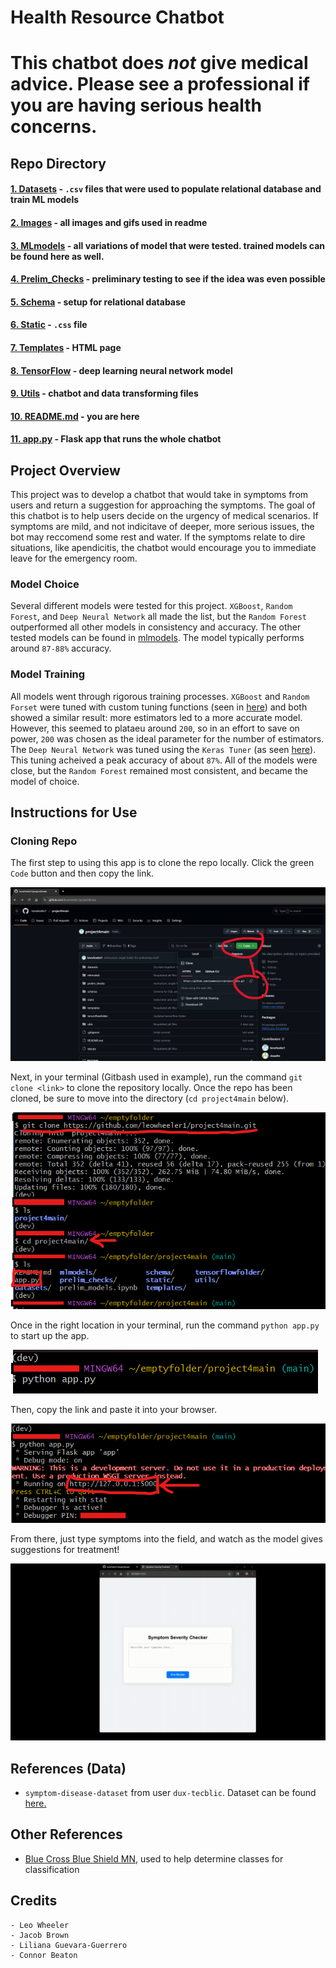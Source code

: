 # Health Resource Chatbot

#  **This chatbot does *not* give medical advice. Please see a professional if you are having serious health concerns.**

## Repo Directory
#### [1. Datasets](datasets) - `.csv` files that were used to populate relational database and train ML models
#### [2. Images](images) - all images and gifs used in readme
#### [3. MLmodels](mlmodels) - all variations of model that were tested. trained models can be found here as well. 
#### [4. Prelim_Checks](prelim_checks) - preliminary testing to see if the idea was even possible
#### [5. Schema](schema) - setup for relational database
#### [6. Static](static) - `.css` file
#### [7. Templates](templates) - HTML page
#### [8. TensorFlow](tensorflowfolder) - deep learning neural network model
#### [9. Utils](utils) - chatbot and data transforming files
#### [10. README.md](README.md) - you are here
#### [11. app.py](app.py) - Flask app that runs the whole chatbot

## Project Overview
This project was to develop a chatbot that would take in symptoms from users and return a suggestion for approaching the symptoms. The goal of this chatbot is to help users decide on the urgency of medical scenarios. If symptoms are mild, and not indicitave of deeper, more serious issues, the bot may reccomend some rest and water. If the symptoms relate to dire situations, like apendicitis, the chatbot would encourage you to immediate leave for the emergency room. 

### Model Choice
Several different models were tested for this project. `XGBoost`, `Random Forest`, and `Deep Neural Network` all made the list, but the `Random Forest` outperformed all other models in consistency and accuracy. The other tested models can be found in [mlmodels](mlmodels). The model typically performs around `87-88%` accuracy. 

### Model Training
All models went through rigorous training processes. `XGBoost` and `Random Forset` were tuned with custom tuning functions (seen in [here](mlmodels/trees.ipynb)) and both showed a similar result: more estimators led to a more accurate model. However, this seemed to plataeu around `200`, so in an effort to save on power, `200` was chosen as the ideal parameter for the number of estimators. The `Deep Neural Network` was tuned using the `Keras Tuner` (as seen [here](tensorflowfolder/tensorflow.ipynb)). This tuning acheived a peak accuracy of about `87%`. All of the models were close, but the `Random Forest` remained most consistent, and became the model of choice. 

## Instructions for Use
### Cloning Repo
The first step to using this app is to clone the repo locally. Click the green `Code` button and then copy the link.

![github inst](images/github_instructions.PNG)

Next, in your terminal (Gitbash used in example), run the command `git clone <link>` to clone the repository locally. Once the repo has been cloned, be sure to move into the directory (`cd project4main` below).

![gitbash inst](images/git_instructions.png)

Once in the right location in your terminal, run the command `python app.py` to start up the app.

![app 1](images/app_1.png)

Then, copy the link and paste it into your browser. 

![app_2](images/app_2.png)

From there, just type symptoms into the field, and watch as the model gives suggestions for treatment!

![demo](images/app_demo.gif)


## References (Data)
- `symptom-disease-dataset` from user `dux-tecblic`. Dataset can be found [here.](https://huggingface.co/datasets/dux-tecblic/symptom-disease-dataset)

## Other References
- [Blue Cross Blue Shield MN](https://www.bluecrossmn.com/find-care/when-visit-urgent-care-emergency-room-or-doctors-office ), used to help determine classes for classification


## Credits
    - Leo Wheeler
    - Jacob Brown
    - Liliana Guevara-Guerrero
    - Connor Beaton
